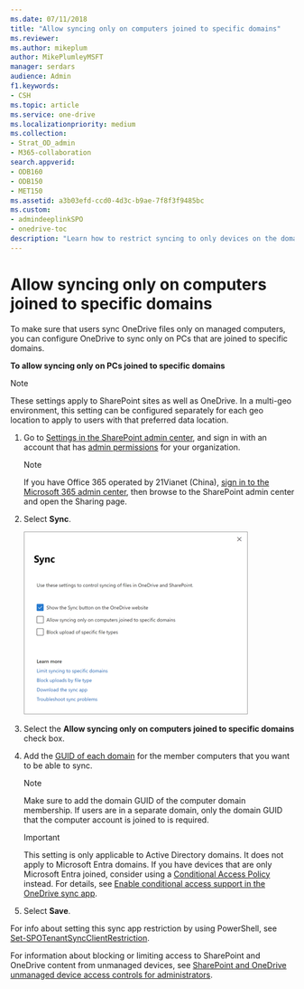 ```yaml
---
ms.date: 07/11/2018
title: "Allow syncing only on computers joined to specific domains"
ms.reviewer: 
ms.author: mikeplum
author: MikePlumleyMSFT
manager: serdars
audience: Admin
f1.keywords:
- CSH
ms.topic: article
ms.service: one-drive
ms.localizationpriority: medium
ms.collection: 
- Strat_OD_admin
- M365-collaboration
search.appverid:
- ODB160
- ODB150
- MET150
ms.assetid: a3b03efd-ccd0-4d3c-b9ae-7f8f3f9485bc
ms.custom:
- admindeeplinkSPO
- onedrive-toc
description: "Learn how to restrict syncing to only devices on the domains you specify."
---
```


# Allow syncing only on computers joined to specific domains

To make sure that users sync OneDrive files only on managed computers, you can configure OneDrive to sync only on PCs that are joined to specific domains.
  
 **To allow syncing only on PCs joined to specific domains**
 
> [!NOTE]
> These settings apply to SharePoint sites as well as OneDrive.
> In a multi-geo environment, this setting can be configured separately for each geo location to apply to users with that preferred data location.

1. Go to <a href="https://go.microsoft.com/fwlink/?linkid=2185072" target="_blank">Settings in the SharePoint admin center</a>, and sign in with an account that has [admin permissions](/sharepoint/sharepoint-admin-role) for your organization.
 
   > [!NOTE]
   > If you have Office 365 operated by 21Vianet (China), [sign in to the Microsoft 365 admin center](https://go.microsoft.com/fwlink/p/?linkid=850627), then browse to the SharePoint admin center and open the Sharing page.

2. Select **Sync**.

    ![Sync settings in the SharePoint admin center](media/sp-sync-settings.png)
  
3. Select the **Allow syncing only on computers joined to specific domains** check box.

4. Add the [GUID of each domain](/powershell/module/activedirectory/get-addomain) for the member computers that you want to be able to sync.
 
   > [!NOTE]
   > Make sure to add the domain GUID of the computer domain membership. If users are in a separate domain, only the domain GUID that the computer account is joined to is required.

   > [!IMPORTANT]
   > This setting is only applicable to Active Directory domains. It does not apply to Microsoft Entra domains. If you have devices that are only Microsoft Entra joined, consider using a [Conditional Access Policy](/azure/active-directory/conditional-access/overview) instead. For details, see [Enable conditional access support in the OneDrive sync app](enable-conditional-access.md).
    
7. Select **Save**.
    
For info about setting this sync app restriction by using PowerShell, see [Set-SPOTenantSyncClientRestriction](/powershell/module/sharepoint-online/set-spotenantsyncclientrestriction).

For information about blocking or limiting access to SharePoint and OneDrive content from unmanaged devices, see [SharePoint and OneDrive unmanaged device access controls for administrators](control-access-from-unmanaged-devices.md).
